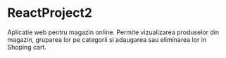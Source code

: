 # ReactProject2

Aplicatie web pentru magazin online.
Permite vizualizarea produselor din magazin, gruparea lor pe categorii si adaugarea sau eliminarea lor in Shoping cart.